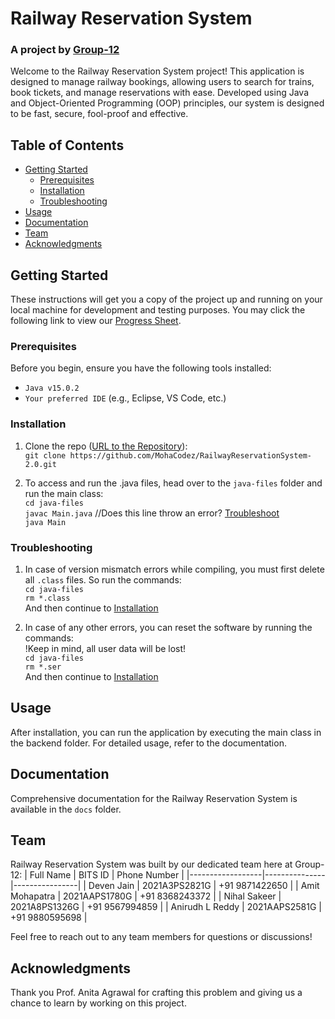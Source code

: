 # Railway Reservation System
### A project by [Group-12](#team)

Welcome to the Railway Reservation System project! This application is designed to manage railway bookings, allowing users to search for trains, book tickets, and manage reservations with ease. Developed using Java and Object-Oriented Programming (OOP) principles, our system is designed to be fast, secure, fool-proof and effective.

## Table of Contents

- [Getting Started](#getting-started)
  - [Prerequisites](#prerequisites)
  - [Installation](#installation)
  - [Troubleshooting](#troubleshooting)
- [Usage](#usage)
- [Documentation](#documentation)
- [Team](#team)
- [Acknowledgments](#acknowledgments)

## Getting Started

These instructions will get you a copy of the project up and running on your local machine for development and testing purposes.
You may click the following link to view our [Progress Sheet](https://docs.google.com/spreadsheets/d/1Z7jFryslJz_vN9HPYvExjK6KguzUKElF3G71ouHhjc4/edit?usp=sharing).

### Prerequisites

Before you begin, ensure you have the following tools installed:
- `Java v15.0.2`
- `Your preferred IDE` (e.g., Eclipse, VS Code, etc.)

### Installation

1. Clone the repo ([URL to the Repository](https://github.com/MohaCodez/RailwayReservationSystem-2.0.git)):<br>
`git clone https://github.com/MohaCodez/RailwayReservationSystem-2.0.git`

2. To access and run the .java files, head over to the `java-files` folder and run the main class:<br>
```cd java-files```<br>
```javac Main.java``` //Does this line throw an error? [Troubleshoot](#troubleshooting)<br>
```java Main```

### Troubleshooting

1. In case of version mismatch errors while compiling, you must first delete all `.class` files. So run the commands:<br>
```cd java-files```<br>
```rm *.class```<br>
And then continue to [Installation](#installation)

2. In case of any other errors, you can reset the software by running the commands:<br>
!Keep in mind, all user data will be lost!<br>
```cd java-files```<br>
```rm *.ser```<br>
And then continue to [Installation](#installation)

## Usage

After installation, you can run the application by executing the main class in the backend folder. For detailed usage, refer to the documentation.

## Documentation

Comprehensive documentation for the Railway Reservation System is available in the `docs` folder.

## Team

Railway Reservation System was built by our dedicated team here at Group-12:
|    Full Name     |    BITS ID    |  Phone Number  |
|------------------|---------------|----------------|
| Deven Jain       | 2021A3PS2821G | +91 9871422650 |
| Amit Mohapatra   | 2021AAPS1780G | +91 8368243372 |
| Nihal Sakeer     | 2021A8PS1326G | +91 9567994859 |
| Anirudh L Reddy  | 2021AAPS2581G | +91 9880595698 |

Feel free to reach out to any team members for questions or discussions!

## Acknowledgments

Thank you Prof. Anita Agrawal for crafting this problem and giving us a chance to learn by working on this project.